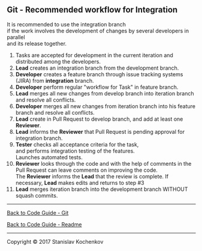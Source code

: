## Git - Recommended workflow for Integration

It is recommended to use the integration branch  
if the work involves the development of changes by several developers in parallel  
and its release together.

1. Tasks are accepted for development in the current iteration and distributed among the developers.
2. __Lead__ creates an integration branch from the development branch.
3. __Developer__ creates a feature branch through issue tracking systems (JIRA) from __integration__ branch.
4. __Developer__ perform regular "workflow for Task" in feature branch.
5. __Lead__ merges all new changes from develop branch into iteration branch and resolve all conflicts.
6. __Developer__ merges all new changes from iteration branch into his feature branch and resolve all conflicts.
7. __Lead__ create in Pull Request to develop branch, and add at least one __Reviewer__.
8. __Lead__ informs the __Reviewer__ that Pull Request is pending approval for integration branch.
9. __Tester__ checks all acceptance criteria for the task,  
   and performs integration testing of the features.  
   Launches automated tests.
10. __Reviewer__ looks through the code and with the help of comments in the Pull Request can leave comments on
    improving the code.  
    The __Reviewer__ informs the __Lead__ that the review is complete.
    If necessary, __Lead__ makes edits and returns to step #3
11. __Lead__ merges iteration branch into the development branch WITHOUT squash commits.

---

[Back to Code Guide - Git](https://github.com/UserBug/codeGuide/tree/v2/docs/git)

[Back to Code Guide - Readme](https://github.com/UserBug/codeGuide/tree/v2)

---
Copyright © 2017 Stanislav Kochenkov 